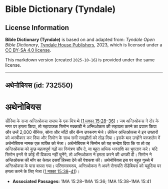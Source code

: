 # Bible Dictionary (Tyndale)

## License Information

**Bible Dictionary (Tyndale)** is based on and adapted from: _Tyndale Open Bible Dictionary_, [Tyndale House Publishers](https://tyndaleopenresources.com/), 2023, which is licensed under a [CC BY-SA 4.0 license](https://creativecommons.org/licenses/by-sa/4.0/legalcode.en).

This markdown version (created `2025-10-16`) is provided under the same license.



--------------------------------

## अथेनोबियस (id: 732550)

अथेनोबियस
=========

सीरिया के राजा अन्तिओकस सप्तम के एक मित्र थे ([1 मक्का 15:28](https://ref.ly/1Macc15:28-1Macc15:36)–[36](https://ref.ly/1Macc15:28-1Macc15:36))। जब अन्तिओकस ने दोर के नगर पर हमला किया, तो महायाजक सिमोन मक्काबी ने अन्तिओकस की सहायता करने का प्रयास किया और उन्हें 2,000 सैनिक, सोना और चाँदी और सैन्य उपकरण भेजे। लेकिन अन्तिओकस ने इन उपहारों को अस्वीकार कर दिया और सिमोन के साथ सभी समझौतों को तोड़ दिया। इसके बाद उन्होंने यरूशलेम में अथेनोबियस नामक एक व्यक्ति को भेजा। अथेनोबियस ने सिमोन को यह सन्देश दिया कि या तो वह अन्तिओकस को कुछ महत्वपूर्ण गढ़ों का नियंत्रण सौंप दे, या बहुत अधिक धनराशि का भुगतान करे। यदि सिमोन इनमें से कोई भी विकल्प नहीं चुनेंगे, तो अन्तिओकस ने हमला करने की धमकी दी। सिमोन ने अन्तिओकस की माँग का केवल दसवाँ हिस्सा देने की पेशकश की। अथेनोबियस इस पर बहुत गुस्से में अन्तिओकस के पास वापस गया। परिणामस्वरूप, अन्तिओकस ने अपने सेनापति सेंडेबियस को यहूदिया पर हमला करने के लिए भेजा ([1 मक्का 15:38](https://ref.ly/1Macc15:38-1Macc15:41)–[41](https://ref.ly/1Macc15:38-1Macc15:41))।

* **Associated Passages:** 1MA 15:28–1MA 15:36; 1MA 15:38–1MA 15:41

